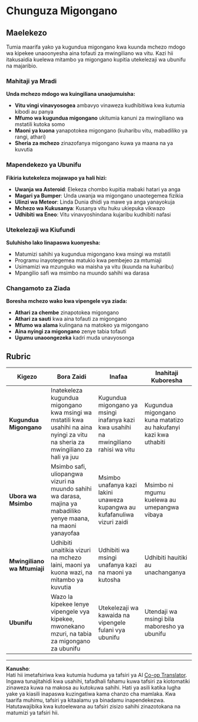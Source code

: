 <!--
CO_OP_TRANSLATOR_METADATA:
{
  "original_hash": "124efddbb65166cddb38075ad6dae324",
  "translation_date": "2025-10-24T19:43:09+00:00",
  "source_file": "6-space-game/4-collision-detection/assignment.md",
  "language_code": "sw"
}
-->
# Chunguza Migongano

## Maelekezo

Tumia maarifa yako ya kugundua migongano kwa kuunda mchezo mdogo wa kipekee unaoonyesha aina tofauti za mwingiliano wa vitu. Kazi hii itakusaidia kuelewa mitambo ya migongano kupitia utekelezaji wa ubunifu na majaribio.

### Mahitaji ya Mradi

**Unda mchezo mdogo wa kuingiliana unaojumuisha:**
- **Vitu vingi vinavyosogea** ambavyo vinaweza kudhibitiwa kwa kutumia kibodi au panya
- **Mfumo wa kugundua migongano** ukitumia kanuni za mwingiliano wa mstatili kutoka somo
- **Maoni ya kuona** yanapotokea migongano (kuharibu vitu, mabadiliko ya rangi, athari)
- **Sheria za mchezo** zinazofanya migongano kuwa ya maana na ya kuvutia

### Mapendekezo ya Ubunifu

**Fikiria kutekeleza mojawapo ya hali hizi:**
- **Uwanja wa Asteroid**: Elekeza chombo kupitia mabaki hatari ya anga
- **Magari ya Bumper**: Unda uwanja wa migongano unaotegemea fizikia
- **Ulinzi wa Meteor**: Linda Dunia dhidi ya mawe ya anga yanayokuja
- **Mchezo wa Kukusanya**: Kusanya vitu huku ukiepuka vikwazo
- **Udhibiti wa Eneo**: Vitu vinavyoshindana kujaribu kudhibiti nafasi

### Utekelezaji wa Kiufundi

**Suluhisho lako linapaswa kuonyesha:**
- Matumizi sahihi ya kugundua migongano kwa msingi wa mstatili
- Programu inayotegemea matukio kwa pembejeo za mtumiaji
- Usimamizi wa mzunguko wa maisha ya vitu (kuunda na kuharibu)
- Mpangilio safi wa msimbo na muundo sahihi wa darasa

### Changamoto za Ziada

**Boresha mchezo wako kwa vipengele vya ziada:**
- **Athari za chembe** zinapotokea migongano
- **Athari za sauti** kwa aina tofauti za migongano
- **Mfumo wa alama** kulingana na matokeo ya migongano
- **Aina nyingi za migongano** zenye tabia tofauti
- **Ugumu unaoongezeka** kadri muda unavyosonga

## Rubric

| Kigezo | Bora Zaidi | Inafaa | Inahitaji Kuboresha |
|--------|------------|--------|---------------------|
| **Kugundua Migongano** | Inatekeleza kugundua migongano kwa msingi wa mstatili kwa usahihi na aina nyingi za vitu na sheria za mwingiliano za hali ya juu | Kugundua migongano ya msingi inafanya kazi kwa usahihi na mwingiliano rahisi wa vitu | Kugundua migongano kuna matatizo au hakufanyi kazi kwa uthabiti |
| **Ubora wa Msimbo** | Msimbo safi, uliopangwa vizuri na muundo sahihi wa darasa, majina ya mabadiliko yenye maana, na maoni yanayofaa | Msimbo unafanya kazi lakini unaweza kupangwa au kufafanuliwa vizuri zaidi | Msimbo ni mgumu kuelewa au umepangwa vibaya |
| **Mwingiliano wa Mtumiaji** | Udhibiti unaitikia vizuri na mchezo laini, maoni ya kuona wazi, na mitambo ya kuvutia | Udhibiti wa msingi unafanya kazi na maoni ya kutosha | Udhibiti hauitiki au unachanganya |
| **Ubunifu** | Wazo la kipekee lenye vipengele vya kipekee, mwonekano mzuri, na tabia za migongano za ubunifu | Utekelezaji wa kawaida na vipengele fulani vya ubunifu | Utendaji wa msingi bila maboresho ya ubunifu |

---

**Kanusho**:  
Hati hii imetafsiriwa kwa kutumia huduma ya tafsiri ya AI [Co-op Translator](https://github.com/Azure/co-op-translator). Ingawa tunajitahidi kwa usahihi, tafadhali fahamu kuwa tafsiri za kiotomatiki zinaweza kuwa na makosa au kutokuwa sahihi. Hati ya asili katika lugha yake ya kiasili inapaswa kuzingatiwa kama chanzo cha mamlaka. Kwa taarifa muhimu, tafsiri ya kitaalamu ya binadamu inapendekezwa. Hatutawajibika kwa kutoelewana au tafsiri zisizo sahihi zinazotokana na matumizi ya tafsiri hii.